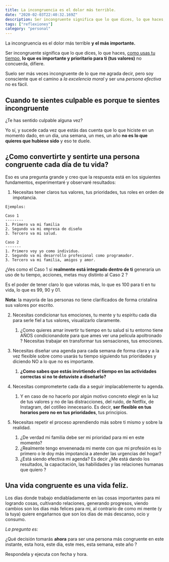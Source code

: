 ```yaml
---
title: La incongruencia es el dolor más terrible.
date: "2020-02-03T22:40:32.169Z"
description: Ser incongruente significa que lo que dices, lo que haces, **lo que es importante y prioritario para ti (tus valores)** no concuerda...
tags: ["reflexiones"]
category: "personal"
---
```


La incongruencia es el dolor más terrible **y el más importante.**

Ser incongruente significa que lo que dices, lo que haces, [como usas tu tiempo](/la-agenda-el-recurso-mas-importante/), **lo que es importante y prioritario para ti (tus valores)** no concuerda, difiere.

Suelo ser más veces incongruente de lo que me agrada decir, pero soy consciente que el camino a _la excelencia moral_ y ser una _persona efectiva_ no es fácil.

## Cuando te sientes culpable es porque te sientes incongruente

¿Te has sentido culpable alguna vez?

Yo sí, y sucede cada vez que estás das cuenta que lo que hiciste en un momento dado, en un dia, una semana, un mes, un año **no es lo que quieres que hubiese sido** y eso te duele.

## ¿Como convertirte y sentirte una persona congruente cada día de tu vida?

Eso es una pregunta grande y creo que la respuesta está en los siguientes fundamentos, experimentaré y observaré resultados:

1. Necesitas tener claros tus valores, tus prioridades, tus roles en orden de impotancia.

```
Ejemplos:

Caso 1
--------
1. Primero va mi familia
2. Segundo va mi empresa de diseño
3. Tercero va mi salud.

Caso 2
-------
1. Primero voy yo como individuo.
2. Segundo va mi desarrollo profesional como programador.
3. Tercero va mi familia, amigos y amor.

```

¿Ves como el Caso 1 si **realmente está integrado dentro de ti** generaría un uso de tu tiempo, acciones, metas muy distinto al Caso 2 ?

Es el poder de tener claro lo que valoras más, lo que es 100 para ti en tu vida, lo que es 99, 90 y 01.

**Nota**: la mayoría de las personas no tiene clarificados de forma cristalina sus valores por escrito.

2. Necesitas condicionar tus emociones, tu mente y tu espiritu cada dia para serle fiel a tus valores, visualizarlo claramente.

   1. ¿Como quieres amar invertir tu tiempo en tu salud si tu entorno tiene AÑOS condicionandote para que ames ver una pelicula apoltronado ? Necesitas trabajar en transformar tus sensaciones, tus emociones.

3. Necesitas diseñar una agenda para cada semana de forma clara y a la vez flexible sobre como usarás tu tiempo siguiendo tus prioridades y diciendo NO a lo que no es importante.

   1. **¿Como sabes que estás invirtiendo el tiempo en las actividades correctas si no te detuviste a diseñarlo?**

4. Necesitas comprometerte cada dia a seguir implacablemente tu agenda.

   1. Y en caso de no hacerlo por algún motivo concreto elegir en la luz de tus valores y no de las distracciones, del ruido, de Netflix, de Instagram, del cotilleo innecesario. Es decir, **ser flexible en tus horarios pero no en tus prioridades**, tus principios.

5. Necesitas repetir el proceso aprendiendo más sobre ti mismo y sobre la realidad.
   1. ¿De verdad mi familia debe ser mi prioridad para mi en este momento?
   2. ¿Realmente tengo envenenada mi mente con que mi profesión es lo primero o le doy más impotancia a atender las urgencias del hogar?
   3. ¿Está siendo efectiva mi agenda? Es decir ¿Me está dando los resultados, la capacitación, las habilidades y las relaciones humanas que quiero ?

## Una vida congruente es una vida feliz.

Los días donde trabajo endiabladamente en las cosas importantes para mi logrando cosas, cultivando relaciones, generando progresos, viendo cambios son los días más felices para mi, al contrario de como mi mente (y la tuya) quiere engañarnos que son los dias de más descanso, ocio y consumo.

_La pregunta es:_

¿Qué decisión tomarás **ahora** para ser una persona más congruente en este instante, esta hora, este dia, este mes, esta semana, este año ?

Respondela y ejecuta con fecha y hora.
